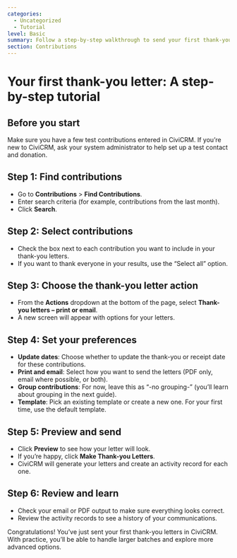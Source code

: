 ```yaml
---
categories:
  - Uncategorized
  - Tutorial
level: Basic
summary: Follow a step-by-step walkthrough to send your first thank-you letter in CiviCRM.
section: Contributions
---
```


# Your first thank-you letter: A step-by-step tutorial

## Before you start

Make sure you have a few test contributions entered in CiviCRM. If you’re new to CiviCRM, ask your system administrator to help set up a test contact and donation.

## Step 1: Find contributions

- Go to **Contributions** > **Find Contributions**.
- Enter search criteria (for example, contributions from the last month).
- Click **Search**.

## Step 2: Select contributions

- Check the box next to each contribution you want to include in your thank-you letters.
- If you want to thank everyone in your results, use the “Select all” option.

## Step 3: Choose the thank-you letter action

- From the **Actions** dropdown at the bottom of the page, select **Thank-you letters – print or email**.
- A new screen will appear with options for your letters.

## Step 4: Set your preferences

- **Update dates**: Choose whether to update the thank-you or receipt date for these contributions.
- **Print and email**: Select how you want to send the letters (PDF only, email where possible, or both).
- **Group contributions**: For now, leave this as “-no grouping-” (you’ll learn about grouping in the next guide).
- **Template**: Pick an existing template or create a new one. For your first time, use the default template.

## Step 5: Preview and send

- Click **Preview** to see how your letter will look.
- If you’re happy, click **Make Thank-you Letters**.
- CiviCRM will generate your letters and create an activity record for each one.

## Step 6: Review and learn

- Check your email or PDF output to make sure everything looks correct.
- Review the activity records to see a history of your communications.

Congratulations! You’ve just sent your first thank-you letters in CiviCRM. With practice, you’ll be able to handle larger batches and explore more advanced options.
